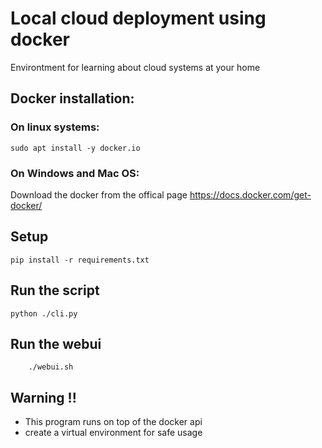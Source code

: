 # Local cloud deployment using docker

Environtment for learning about cloud systems at your home

## Docker installation:
        
### On linux systems:
    sudo apt install -y docker.io

### On Windows and Mac OS:
Download the docker from the offical page https://docs.docker.com/get-docker/

## Setup

    pip install -r requirements.txt

## Run the script

    python ./cli.py

## Run the webui

        ./webui.sh

## Warning !!
- This program runs on top of the docker api
- create a virtual environment for safe usage

